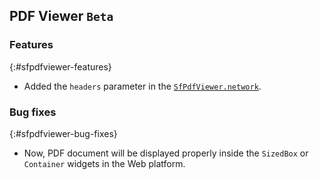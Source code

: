 ## PDF Viewer `Beta`

### Features
{:#sfpdfviewer-features}

* Added the `headers` parameter in the [`SfPdfViewer.network`](https://pub.dev/documentation/syncfusion_flutter_pdfviewer/latest/pdfviewer/SfPdfViewer/SfPdfViewer.network.html).

### Bug fixes
{:#sfpdfviewer-bug-fixes}

* Now, PDF document will be displayed properly inside the `SizedBox` or `Container` widgets in the Web platform.
